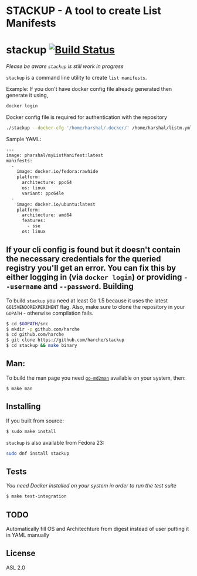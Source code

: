 STACKUP - A tool to create List Manifests 
=
stackup [![Build Status](https://travis-ci.org/runcom/skopeo.svg?branch=master)](https://travis-ci.org/runcom/skopeo)
=

_Please be aware `stackup` is still work in progress_

`stackup` is a command line utility to create `list manifests`.


Example:
If you don't have docker config file already generated then generate it using,
```sh
docker login
```
Docker config file is required for authentication with the repository
```sh
./stackup --docker-cfg '/home/harshal/.docker/' /home/harshal/listm.yml
```
Sample YAML:
```sh
--- 
image: pharshal/myListManifest:latest
manifests: 
  - 
    image: docker.io/fedora:rawhide
    platform: 
      architecture: ppc64
      os: linux
      variant: ppc64le
  - 
    image: docker.io/ubuntu:latest
    platform: 
      architecture: amd64
      features: 
        - sse
      os: linux
```

If your cli config is found but it doesn't contain the necessary credentials for the queried registry
you'll get an error. You can fix this by either logging in (via `docker login`) or providing `--username`
and `--password`.
Building
-
To build `stackup` you need at least Go 1.5 because it uses the latest `GO15VENDOREXPERIMENT` flag. Also, make sure to clone the repository in your `GOPATH` - otherwise compilation fails.
```sh
$ cd $GOPATH/src
$ mkdir -p github.com/harche
$ cd github.com/harche
$ git clone https://github.com/harche/stackup
$ cd stackup && make binary
```
Man:
-
To build the man page you need [`go-md2man`](https://github.com/cpuguy83/go-md2man) available on your system, then:
```
$ make man
```
Installing
-
If you built from source:
```sh
$ sudo make install
```
`stackup` is also available from Fedora 23:
```sh
sudo dnf install stackup
```
Tests
-
_You need Docker installed on your system in order to run the test suite_
```sh
$ make test-integration
```
TODO
-
Automatically fill OS and Architechture from digest instead of user putting it in YAML manually

License
-
ASL 2.0
